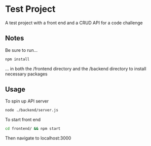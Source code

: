 # Test Project

A test project with a front end and a CRUD API for a code challenge

## Notes

Be sure to run...

```bash
npm install
```

... in both the /frontend directory and the /backend directory to install necessary packages

## Usage

To spin up API server
```bash
node ./backend/server.js
```

To start front end
```bash
cd frontend/ && npm start
```

Then navigate to localhost:3000

